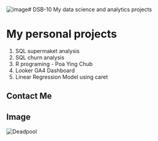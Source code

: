 ![image](https://github.com/user-attachments/assets/fa1b31ba-0aec-4e47-a308-d10c951b8b8f)# DSB-10
My data science and analytics projects

# My personal projects

1. SQL supermaket analysis
2. SQL churn analysis
3. R programing - Poa Ying Chub
4. Looker GA4 Dashboard
5. Linear Regression Model using caret


## Contact Me

## Image
![Deadpool](https://th.bing.com/th/id/R.8e3030bfe221e42afc73d06ec49c6488?rik=lsMoSOdqABB2aw&pid=ImgRaw&r=0)
